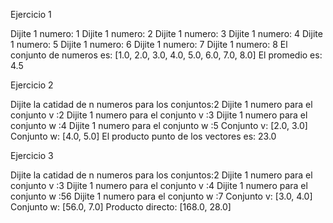 Ejercicio 1

Dijite 1 numero: 1
Dijite 1 numero: 2
Dijite 1 numero: 3
Dijite 1 numero: 4
Dijite 1 numero: 5
Dijite 1 numero: 6
Dijite 1 numero: 7
Dijite 1 numero: 8
El conjunto de numeros es: [1.0, 2.0, 3.0, 4.0, 5.0, 6.0, 7.0, 8.0]
El promedio es: 4.5


Ejercicio 2

Dijite la catidad de  n numeros para los conjuntos:2
Dijite 1 numero para el conjunto v :2
Dijite 1 numero para el conjunto v :3
Dijite 1 numero para el conjunto w :4
Dijite 1 numero para el conjunto w :5
Conjunto v: [2.0, 3.0]
Conjunto w: [4.0, 5.0]
El producto punto de los vectores es: 23.0

Ejercicio 3

Dijite la catidad de  n numeros para los conjuntos:2
Dijite 1 numero para el conjunto v :3
Dijite 1 numero para el conjunto v :4
Dijite 1 numero para el conjunto w :56
Dijite 1 numero para el conjunto w :7
Conjunto v: [3.0, 4.0]
Conjunto w: [56.0, 7.0]
Producto directo: [168.0, 28.0] 

